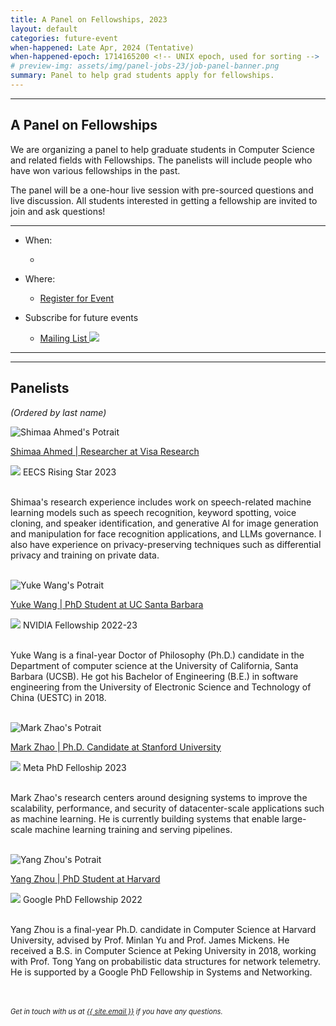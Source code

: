 ```yaml
---
title: A Panel on Fellowships, 2023
layout: default
categories: future-event
when-happened: Late Apr, 2024 (Tentative)
when-happened-epoch: 1714165200 <!-- UNIX epoch, used for sorting -->
# preview-img: assets/img/panel-jobs-23/job-panel-banner.png
summary: Panel to help grad students apply for fellowships.
---
```


<!-- TODO: Add banner when we have panelists -->
<!-- <img src="{{ 'assets/img/panel-jobs-23/job-panel-banner.png' | relative_url }}"/> -->

<hr>

## A Panel on Fellowships

We are organizing a panel to help graduate students in Computer Science and related fields with Fellowships.
The panelists will include people who have won various fellowships in the past.

The panel will be a one-hour live session with pre-sourced questions and live
discussion. All students interested in getting a fellowship are
invited to join and ask questions!

<hr>

* When:
  * <div style="font-weight: bold;" class="time-fmt-local" data-start="1714165200" data-duration="3600" data-show-timezone-link="true"></div>

* Where:
  * <a href="https://lu.ma/event/evt-N1dK2eEFY6meyHx" class="luma-checkout--button" data-luma-action="checkout" data-luma-event-id="evt-N1dK2eEFY6meyHx"> Register for Event</a>

* Subscribe for future events
  * <a target=_blank class="text-small" href="https://groups.google.com/g/students-systems">Mailing List <img class="line-height" src="https://upload.wikimedia.org/wikipedia/commons/9/97/Android_Email_4.0_Icon.png"/></a>
<hr>

<!-- <div class="section-header">Submit your questions!</div>
<div class="section-content">
    <iframe class="loading-white-bg" src="https://app.sli.do/event/t1mhZ27ECpwDXN4nEDpqTq" height="100%" width="100%" style="min-height: 560px;"></iframe>
</div> -->

<hr>

## Panelists
*(Ordered by last name)*  


<div class="bio">
<img class="headshot" src="{{ 'assets/img/fellowship-panel/sahmed.jpg' | relative_url }}" alt="Shimaa Ahmed's Potrait"/>

<a target=_blank href="https://shimaaahmed.github.io/">Shimaa Ahmed | Researcher at Visa Research</a><br>

<div class="bio-badge">
  <img class="bio-badge-img" src="{{ 'assets/img/fellowship-panel/medal.png' | relative_url }}"/>
  <a class='bio-badge-txt'>EECS Rising Star 2023</a>
</div><br>

Shimaa's research experience includes work on speech-related machine learning models such as speech recognition, keyword spotting, voice cloning, and speaker identification, and generative AI for image generation and manipulation for face recognition applications, and LLMs governance. I also have experience on privacy-preserving techniques such as differential privacy and training on private data.
</div><br>

<!-- <div class="bio">
<img class="headshot" src="{{ 'assets/img/fellowship-panel/wguo.jpg' | relative_url }}" alt="Wenbo Guo's Potrait"/>

<a target=_blank href="https://henrygwb.github.io/">Wenbo Guo | Prof. at UC Santa Barbara</a><br>

<div class="bio-badge">
  <img class="bio-badge-img" src="{{ 'assets/img/fellowship-panel/medal.png' | relative_url }}"/>
  <a class='bio-badge-txt'>IBM Fellowship 2020</a>
</div><br>

Prof. Guo is currently with the department of computer science at UCSB. His research interest lies in intersection of computer security and machine learning.

</div><br> -->


<div class="bio">
<img class="headshot" src="{{ 'assets/img/fellowship-panel/ywang.jpg' | relative_url }}" alt="Yuke Wang's Potrait"/>

<a target=_blank href="https://www.wang-yuke.com/">Yuke Wang | PhD Student at UC Santa Barbara</a><br>

<div class="bio-badge">
  <img class="bio-badge-img" src="{{ 'assets/img/fellowship-panel/medal.png' | relative_url }}"/>
  <a class='bio-badge-txt'>NVIDIA Fellowship 2022-23</a>
</div><br>

Yuke Wang is a final-year Doctor of Philosophy (Ph.D.) candidate in the Department of computer science at the University of California, Santa Barbara (UCSB). He got his Bachelor of Engineering (B.E.) in software engineering from the University of Electronic Science and Technology of China (UESTC) in 2018.
</div><br>

<div class="bio">
<img class="headshot" src="{{ 'assets/img/fellowship-panel/mzhao.png' | relative_url }}" alt="Mark Zhao's Potrait"/>

<a target=_blank href="https://web.stanford.edu/~myzhao/">Mark Zhao | Ph.D. Candidate at Stanford University</a><br>

<div class="bio-badge">
  <img class="bio-badge-img" src="{{ 'assets/img/fellowship-panel/medal.png' | relative_url }}"/>
  <a class='bio-badge-txt'>Meta PhD Felloship 2023</a>
</div><br>

Mark Zhao's research centers around designing systems to improve the scalability, performance, and security of datacenter-scale applications such as machine learning. He is currently building systems that enable large-scale machine learning training and serving pipelines.

</div><br>

<div class="bio">
<img class="headshot" src="{{ 'assets/img/fellowship-panel/yzhou.jpg' | relative_url }}" alt="Yang Zhou's Potrait"/>

<a target=_blank href="https://yangzhou1997.github.io/">Yang Zhou | PhD Student at Harvard</a><br>

<div class="bio-badge">
  <img class="bio-badge-img" src="{{ 'assets/img/fellowship-panel/medal.png' | relative_url }}"/>
  <a class='bio-badge-txt'>Google PhD Fellowship 2022</a>
</div><br>

Yang Zhou is a final-year Ph.D. candidate in Computer Science at Harvard University, advised by Prof. Minlan Yu and Prof. James Mickens. He received a B.S. in Computer Science at Peking University in 2018, working with Prof. Tong Yang on probabilistic data structures for network telemetry. He is supported by a Google PhD Fellowship in Systems and Networking.

</div><br>





<!-- <hr> -->
<br>
<div style="font-size: 0.8em;">
    <i>
    Get in touch with us at <a class="external-link" target='_blank' href="mailto:{{ site.email }}">{{ site.email }}</a> if you have any questions.
    </i>
</div>
<br>


<script id="luma-checkout" src="https://embed.lu.ma/checkout-button.js"></script>